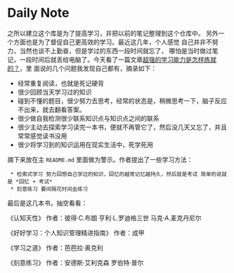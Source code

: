 # Daily Note
之所以建立这个库是为了提高学习，并把以前的笔记整理到这个仓库中。
另外一个方面也是为了督促自己更高效的学习。最近这几年，个人感觉 
自己并非不努力，当然也谈不上勤奋，但是学过的东西一段时间就忘了，
哪怕是当时做过笔记，一段时间后就丢给电脑了。今天看了一篇文章[超强的学习能力是怎样练就的？](https://www.zhihu.com/question/35103080/answer/633990519?utm_source=wechat_session&utm_medium=social&utm_oi=974152932363501568)，里
面说的几个问题我发现自己都有，摘录如下：

   * 经常重复阅读，也就是死记硬背
   * 很少回顾当天学习过的知识
   * 碰到不懂的题目，很少努力去思考，经常的状态是，稍微思考一下，脑子反应不出来，就去翻看答案。
   * 很少做自我检测很少联系知识点与知识点之间的联系
   * 很少主动去探索学习读完一本书，便就不再管它了，然后没几天又忘了，并且常常感觉读书没用
   * 很少将学习到的知识运用在现实生活中，死学死用

 
 摘下来放在主 `README.md` 里面做为警示。作者提出了一些学习方法：


     * 检索式学习 努力回想自己学过的知识，回忆的越常记忆越持久，然后就是考试 简单的说就是 *回忆 + 考试* 
     * 刻意练习 要间隔花时间去练习

最后是这几本书，抽空看看：

《认知天性》 作者：彼得·C.布朗 亨利·L.罗迪格三世 马克·A.麦克丹尼尔

《好好学习：个人知识管理精进指南》 作者：成甲

《学习之道》 作者：芭芭拉·奥克利

《刻意练习》 作者：安德斯·艾利克森 罗伯特·普尔


    
    
